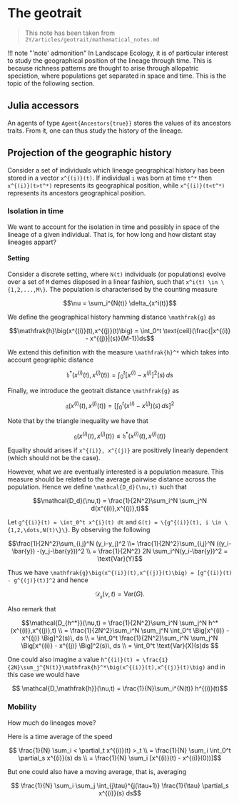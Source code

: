 # The geotrait
> This note has been taken from `2Y/articles/geotrait/mathematical_notes.md`

!!! note "'note' admonition"
    In Landscape Ecology, it is of particular interest to study the geographical position of the lineage through time. This is because richness patterns are thought to arise through allopatric speciation, where populations get separated in space and time. This is the topic of the following section.

## Julia accessors
An agents of type `Agent{Ancestors{true}}` stores the values of its ancestors traits. From it, one can thus study the history of the lineage.

## Projection of the geographic history

Consider a set of individuals which lineage geographical history has been stored in a vector ``x^{(i)}(t)``. If individual ``i`` was born at time ``t^*`` then ``x^{(i)}(t>t^*)`` represents its geographical position, while ``x^{(i)}(t<t^*)`` represents its ancestors geographical position.

### Isolation in time
We want to account for the isolation in time and possibly in space of the lineage of a given individual. That is, for how long and how distant stay lineages appart?

#### Setting
Consider a discrete setting, where ``N(t)`` individuals (or populations) evolve over a set of ``M`` demes disposed in a linear fashion, such that ``x^i(t) \in \{1,2,...,M\}``. The population is characterised by the counting measure
```math
\nu = \sum_i^{N(t)} \delta_{x^i(t)}
```


We define the geographical history hamming distance ``\mathfrak{g}`` as
```math
\mathfrak{h}\big(x^{(i)}(t),x^{(j)}(t)\big) = \int_0^t \text{ceil}(\frac{|x^{(i)} - x^{(j)}|(s)}{M-1})ds
```

We extend this definition with the measure ``\mathfrak{h}^*`` which takes into account geographic distance
```math
\mathfrak{h}^*\big(x^{(i)}(t),x^{(j)}(t)\big) = \int_0^t \Big[x^{(i)} - x^{(j)} \Big]^2(s)\, ds
```

Finally, we introduce the geotrait distance ``\mathfrak{g}`` as
```math
\mathfrak{g}\big(x^{(i)}(t),x^{(j)}(t)\big) = \Big[\int_0^t (  x^{(i)} - x^{(j)} )(s) \, ds\Big]^2
```

Note that by the triangle inequality we have that

```math
\mathfrak{g}\big(x^{(i)}(t),x^{(j)}(t)\big) \leq \mathfrak{h}^*\big(x^{(i)}(t),x^{(j)}(t)\big)
```
Equality should arises if ``x^{(i)}, x^{(j)}`` are positively linearly dependent (which should not be the case).

However, what we are eventually interested is a population measure. This measure should be related to the average pairwise distance across the population. Hence we define ``\mathcal{D_d}(\nu,t)`` such that

```math
\mathcal{D_d}(\nu,t) = \frac{1}{2N^2}\sum_i^N  \sum_j^N d(x^{(i)},x^{(j)},t)
```

Let ``g^{(i)}(t) = \int_0^t x^{i}(t) dt`` and ``G(t) = \{g^{(i)}(t), i \in \{1,2,\dots,N(t)\}\}``. By observing the following

```math
\frac{1}{2N^2}\sum_{i,j}^N (y_i-y_j)^2 \\=
 \frac{1}{2N^2}\sum_{i,j}^N ((y_i-\bar{y}) -(y_j-\bar{y}))^2 \\
 = \frac{1}{2N^2} 2N \sum_i^N(y_i-\bar{y})^2 = \text{Var}(Y)
```

Thus we have ``\mathfrak{g}\big(x^{(i)}(t),x^{(j)}(t)\big) = [g^{(i)}(t) - g^{(j)}(t)]^2``  and hence
```math
    \mathcal{D_\mathfrak{g}}(\nu,t) = \text{Var}(G).
```

Also  remark that

```math
\mathcal{D_{h^*}}(\nu,t) = \frac{1}{2N^2}\sum_i^N  \sum_j^N h^*(x^{(i)},x^{(j)},t) \\
= \frac{1}{2N^2}\sum_i^N  \sum_j^N  \int_0^t \Big[x^{(i)} - x^{(j)} \Big]^2(s)\, ds \\
= \int_0^t  \frac{1}{2N^2}\sum_i^N  \sum_j^N  \Big[x^{(i)} - x^{(j)} \Big]^2(s)\, ds \\
= \int_0^t \text{Var}(X)(s)ds

```

One could also imagine a value ``h^{(i)}(t) = \frac{1}{2N}\sum_j^{N(t)}\mathfrak{h}^*\big(x^{(i)}(t),x^{(j)}(t)\big)`` and in this case we would have
```math
    \mathcal{D_\mathfrak{h}}(\nu,t) = \frac{1}{N}\sum_i^{N(t)} h^{(i)}(t)
```

### Mobility
How much do lineages move?

Here is a time average of the speed
```math
    \frac{1}{N} \sum_i < \partial_t x^{(i)}(t) >_t \\
    =  \frac{1}{N} \sum_i \int_0^t \partial_s x^{(i)}(s) ds \\
    = \frac{1}{N} \sum_i [x^{(i)}(t) - x^{(i)}(0))]
```

But one could also have a moving average, that is, averaging
```math
    \frac{1}{N} \sum_i \sum_j \int_{j\tau}^{j(\tau+1)} \frac{1}{\tau} \partial_s x^{(i)}(s) ds
```
